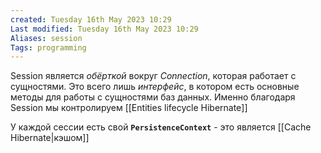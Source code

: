 ```yaml
---
created: Tuesday 16th May 2023 10:29
Last modified: Tuesday 16th May 2023 10:29
Aliases: session
Tags: programming
---
```


Session является *обёрткой* вокруг *Connection*, которая работает с сущностями. Это всего лишь *интерфейс*, в котором есть основные методы для работы с сущностями баз данных. 
Именно благодаря Session мы контролируем [[Entities lifecycle Hibernate]]

У каждой сессии есть свой **`PersistenceContext`** - это является [[Cache Hibernate|кэшом]]
